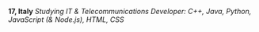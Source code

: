 **17, Italy**
*Studying IT & Telecommunications*
*Developer: C++, Java, Python, JavaScript (& Node.js), HTML, CSS*
